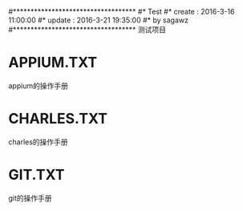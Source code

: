 #***********************************
#* Test
#* create : 2016-3-16 11:00:00
#* update : 2016-3-21 19:35:00
#* by sagawz
#***********************************
测试项目

# APPIUM.TXT
appium的操作手册

# CHARLES.TXT
charles的操作手册

# GIT.TXT
git的操作手册